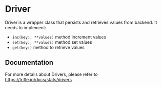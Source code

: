 # Driver

Driver is a wrapper class that persists and retrieves values from backend. It needs to implement:

- `inc(key:, **values)` method increment values
- `set(key:, **values)` method set values
- `get(key:)` method to retrieve values

## Documentation

For more details about Drivers, please refer to https://trifle.io/docs/stats/drivers
